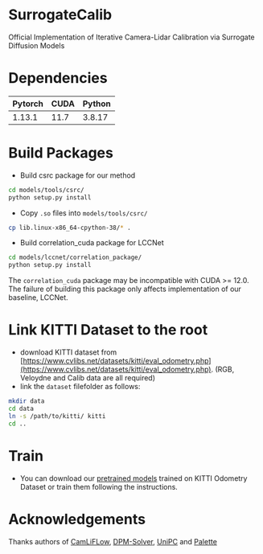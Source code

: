 # SurrogateCalib
Official Implementation of Iterative Camera-Lidar Calibration via Surrogate Diffusion Models
# Dependencies
|Pytorch|CUDA|Python|
|---|---|---|
|1.13.1|11.7|3.8.17|
# Build Packages
* Build csrc package for our method
```bash
cd models/tools/csrc/
python setup.py install
```
* Copy `.so` files into `models/tools/csrc/`
```bash
cp lib.linux-x86_64-cpython-38/* .
```
* Build correlation_cuda package for LCCNet
```bash
cd models/lccnet/correlation_package/
python setup.py install
```
The `correlation_cuda` package may be incompatible with CUDA >= 12.0. The failure of building this package only affects implementation of our baseline, LCCNet.
# Link KITTI Dataset to the root
* download KITTI dataset from [https://www.cvlibs.net/datasets/kitti/eval_odometry.php](https://www.cvlibs.net/datasets/kitti/eval_odometry.php). (RGB, Veloydne and Calib data are all required)
* link the `dataset` filefolder as follows:
```bash
mkdir data
cd data
ln -s /path/to/kitti/ kitti
cd ..
```
# Train
* You can download our [pretrained models](https://github.com/gitouni/SurrogateCalib/releases/download/0.0/large_ckpt.zip) trained on KITTI Odometry Dataset or train them following the instructions.
# Acknowledgements
Thanks authors of [CamLiFLow](https://github.com/MCG-NJU/CamLiFlow), [DPM-Solver](https://github.com/LuChengTHU/dpm-solver), [UniPC](https://github.com/wl-zhao/UniPC) and [Palette](https://github.com/Janspiry/Palette-Image-to-Image-Diffusion-Models)
